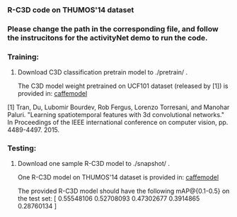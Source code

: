 
### R-C3D code on THUMOS'14 dataset 

### Please change the path in the corresponding file, and follow the instrucitons for the activityNet demo to run the code.



### Training:
    
1. Download C3D classification pretrain model to ./pretrain/ .

   The C3D model weight pretrained on UCF101 dataset (released by [1]) is provided in: [caffemodel](https://drive.google.com/file/d/1OlmcuaJbLjDYKQAPJi8b3TqkuGGWcDb0/view)


[1] Tran, Du, Lubomir Bourdev, Rob Fergus, Lorenzo Torresani, and Manohar
Paluri. "Learning spatiotemporal features with 3d convolutional networks."
In Proceedings of the IEEE international conference on computer vision,
pp. 4489-4497. 2015. 



### Testing:

1. Download one sample R-C3D model to ./snapshot/ .

   One R-C3D model on THUMOS'14 dataset is provided in: [caffemodel](https://drive.google.com/file/d/1WpvkqvL19m2ZMtQ0_j5EI1WycitHMT1e/view)

   The provided R-C3D model should have the following mAP@{0.1-0.5} on the test set:
    [ 0.55548106  0.52708093   0.47302677  0.3914865  0.28760134 ]

